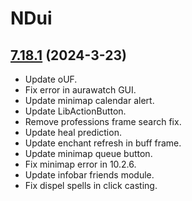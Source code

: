 # NDui

## [7.18.1](https://github.com/siweia/NDui/tree/7.18.1) (2024-3-23)

- Update oUF.
- Fix error in aurawatch GUI.
- Update minimap calendar alert.
- Update LibActionButton.
- Remove professions frame search fix.
- Update heal prediction.
- Update enchant refresh in buff frame.
- Update minimap queue button.
- Fix minimap error in 10.2.6.
- Update infobar friends module.
- Fix dispel spells in click casting.